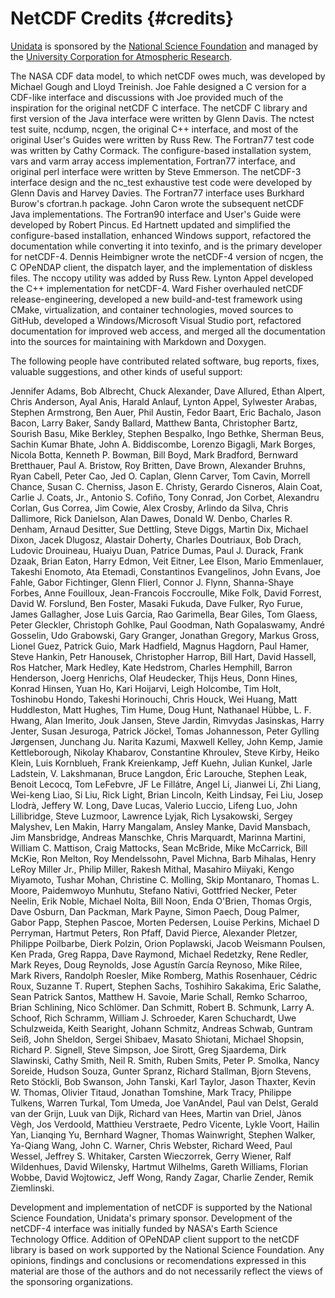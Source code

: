 NetCDF Credits {#credits}
==============

[Unidata](http://www.unidata.ucar.edu/) is sponsored by the [National
Science Foundation](http://www.nsf.gov/) and managed by the [University
Corporation for Atmospheric Research](http://www2.ucar.edu/).

The NASA CDF data model, to which netCDF owes much, was developed by
Michael Gough and Lloyd Treinish. Joe Fahle designed a C version for a
CDF-like interface and discussions with Joe provided much of the
inspiration for the original netCDF C interface. The netCDF C library
and first version of the Java interface were written by Glenn Davis. The
nctest test suite, ncdump, ncgen, the original C++ interface, and most
of the original User's Guides were written by Russ Rew. The Fortran77
test code was written by Cathy Cormack. The configure-based installation
system, vars and varm array access implementation, Fortran77 interface,
and original perl interface were written by Steve Emmerson. The netCDF-3
interface design and the nc\_test exhaustive test code were developed by
Glenn Davis and Harvey Davies. The Fortran77 interface uses Burkhard
Burow's cfortran.h package. John Caron wrote the subsequent netCDF Java
implementations. The Fortran90 interface and User's Guide were developed
by Robert Pincus. Ed Hartnett updated and simplified the configure-based
installation, enhanced Windows support, refactored the documentation
while converting it into texinfo, and is the primary developer for
netCDF-4. Dennis Heimbigner wrote the netCDF-4 version of ncgen, the C
OPeNDAP client, the dispatch layer, and the implementation of diskless
files. The nccopy utility was added by Russ Rew. Lynton Appel developed
the C++ implementation for netCDF-4. Ward Fisher overhauled netCDF release-engineering, developed a new build-and-test framework using CMake, virtualization, and container technologies, moved sources to GitHub, developed a Windows/Microsoft Visual Studio port, refactored documentation for improved web access, and merged all the documentation into the sources for maintaining with Markdown and Doxygen.

The following people have contributed related software, bug reports,
fixes, valuable suggestions, and other kinds of useful support:

Jennifer Adams, Bob Albrecht, Chuck Alexander, Dave Allured, Ethan
Alpert, Chris Anderson, Ayal Anis, Harald Anlauf, Lynton Appel,
Sylwester Arabas, Stephen Armstrong, Ben Auer, Phil Austin, Fedor Baart,
Eric Bachalo, Jason Bacon, Larry Baker, Sandy Ballard, Matthew Banta,
Christopher Bartz, Sourish Basu, Mike Berkley, Stephen Bespalko, Ingo
Bethke, Sherman Beus, Sachin Kumar Bhate, John A. Biddiscombe, Lorenzo
Bigagli, Mark Borges, Nicola Botta, Kenneth P. Bowman, Bill Boyd, Mark
Bradford, Bernward Bretthauer, Paul A. Bristow, Roy Britten, Dave Brown,
Alexander Bruhns, Ryan Cabell, Peter Cao, Jed O. Caplan, Glenn Carver,
Tom Cavin, Morrell Chance, Susan C. Cherniss, Jason E. Christy, Gerardo
Cisneros, Alain Coat, Carlie J. Coats, Jr., Antonio S. Cofiño, Tony
Conrad, Jon Corbet, Alexandru Corlan, Gus Correa, Jim Cowie, Alex
Crosby, Arlindo da Silva, Chris Dallimore, Rick Danielson, Alan Dawes,
Donald W. Denbo, Charles R. Denham, Arnaud Desitter, Sue Dettling, Steve
Diggs, Martin Dix, Michael Dixon, Jacek Dlugosz, Alastair Doherty,
Charles Doutriaux, Bob Drach, Ludovic Drouineau, Huaiyu Duan, Patrice
Dumas, Paul J. Durack, Frank Dzaak, Brian Eaton, Harry Edmon, Veit
Eitner, Lee Elson, Mario Emmenlauer, Takeshi Enomoto, Ata Etemadi,
Constantinos Evangelinos, John Evans, Joe Fahle, Gabor Fichtinger, Glenn
Flierl, Connor J. Flynn, Shanna-Shaye Forbes, Anne Fouilloux,
Jean-Francois Foccroulle, Mike Folk, David Forrest, David W. Forslund,
Ben Foster, Masaki Fukuda, Dave Fulker, Ryo Furue, James Gallagher, Jose
Luis Garcia, Rao Garimella, Bear Giles, Tom Glaess, Peter Gleckler,
Christoph Gohlke, Paul Goodman, Nath Gopalaswamy, André Gosselin, Udo
Grabowski, Gary Granger, Jonathan Gregory, Markus Gross, Lionel Guez,
Patrick Guio, Mark Hadfield, Magnus Hagdorn, Paul Hamer, Steve Hankin,
Petr Hanousek, Christopher Harrop, Bill Hart, David Hassell, Ros
Hatcher, Mark Hedley, Kate Hedstrom, Charles Hemphill, Barron Henderson,
Joerg Henrichs, Olaf Heudecker, Thijs Heus, Donn Hines, Konrad Hinsen,
Yuan Ho, Kari Hoijarvi, Leigh Holcombe, Tim Holt, Toshinobu Hondo,
Takeshi Horinouchi, Chris Houck, Wei Huang, Matt Huddleston, Matt
Hughes, Tim Hume, Doug Hunt, Nathanael Hübbe, L. F. Hwang, Alan Imerito,
Jouk Jansen, Steve Jardin, Rimvydas Jasinskas, Harry Jenter, Susan
Jesuroga, Patrick Jöckel, Tomas Johannesson, Peter Gylling Jørgensen,
Junchang Ju. Narita Kazumi, Maxwell Kelley, John Kemp, Jamie
Kettleborough, Nikolay Khabarov, Constantine Khroulev, Steve Kirby,
Heiko Klein, Luis Kornblueh, Frank Kreienkamp, Jeff Kuehn, Julian
Kunkel, Jarle Ladstein, V. Lakshmanan, Bruce Langdon, Éric Larouche,
Stephen Leak, Benoit Lecocq, Tom LeFebvre, JF Le Fillátre, Angel Li,
Jianwei Li, Zhi Liang, Wei-keng Liao, Si Liu, Rick Light, Brian Lincoln,
Keith Lindsay, Fei Liu, Josep Llodrà, Jeffery W. Long, Dave Lucas,
Valerio Luccio, Lifeng Luo, John Lillibridge, Steve Luzmoor, Lawrence
Lyjak, Rich Lysakowski, Sergey Malyshev, Len Makin, Harry Mangalam,
Ansley Manke, David Mansbach, Jim Mansbridge, Andreas Manschke, Chris
Marquardt, Marinna Martini, William C. Mattison, Craig Mattocks, Sean
McBride, Mike McCarrick, Bill McKie, Ron Melton, Roy Mendelssohn, Pavel
Michna, Barb Mihalas, Henry LeRoy Miller Jr., Philip Miller, Rakesh
Mithal, Masahiro Miiyaki, Kengo Miyamoto, Tushar Mohan, Christine C.
Molling, Skip Montanaro, Thomas L. Moore, Paidemwoyo Munhutu, Stefano
Nativi, Gottfried Necker, Peter Neelin, Erik Noble, Michael Nolta, Bill
Noon, Enda O'Brien, Thomas Orgis, Dave Osburn, Dan Packman, Mark Payne,
Simon Paech, Doug Palmer, Gabor Papp, Stephen Pascoe, Morten Pedersen,
Louise Perkins, Michael D Perryman, Hartmut Peters, Ron Pfaff, David
Pierce, Alexander Pletzer, Philippe Poilbarbe, Dierk Polzin, Orion
Poplawski, Jacob Weismann Poulsen, Ken Prada, Greg Rappa, Dave Raymond,
Michael Redetzky, Rene Redler, Mark Reyes, Doug Reynolds, Jose Agustín
García Reynoso, Mike Rilee, Mark Rivers, Randolph Roesler, Mike Romberg,
Mathis Rosenhauer, Cédric Roux, Suzanne T. Rupert, Stephen Sachs,
Toshihiro Sakakima, Eric Salathe, Sean Patrick Santos, Matthew H.
Savoie, Marie Schall, Remko Scharroo, Brian Schlining, Nico Schlömer.
Dan Schmitt, Robert B. Schmunk, Larry A. Schoof, Rich Schramm, William
J. Schroeder, Karen Schuchardt, Uwe Schulzweida, Keith Searight, Johann
Schmitz, Andreas Schwab, Guntram Seiß, John Sheldon, Sergei Shibaev,
Masato Shiotani, Michael Shopsin, Richard P. Signell, Steve Simpson, Joe
Sirott, Greg Sjaardema, Dirk Slawinski, Cathy Smith, Neil R. Smith,
Ruben Smits, Peter P. Smolka, Nancy Soreide, Hudson Souza, Gunter
Spranz, Richard Stallman, Bjorn Stevens, Reto Stöckli, Bob Swanson, John
Tanski, Karl Taylor, Jason Thaxter, Kevin W. Thomas, Olivier Titaud,
Jonathan Tomshine, Mark Tracy, Philippe Tulkens, Warren Turkal, Tom
Umeda, Joe VanAndel, Paul van Delst, Gerald van der Grijn, Luuk van
Dijk, Richard van Hees, Martin van Driel, Jànos Vègh, Jos Verdoold,
Matthieu Verstraete, Pedro Vicente, Lykle Voort, Hailin Yan, Lianqing
Yu, Bernhard Wagner, Thomas Wainwright, Stephen Walker, Ya-Qiang Wang,
John C. Warner, Chris Webster, Richard Weed, Paul Wessel, Jeffrey S.
Whitaker, Carsten Wieczorrek, Gerry Wiener, Ralf Wildenhues, David
Wilensky, Hartmut Wilhelms, Gareth Williams, Florian Wobbe, David
Wojtowicz, Jeff Wong, Randy Zagar, Charlie Zender, Remik Ziemlinski.

Development and implementation of netCDF is supported by the National
Science Foundation, Unidata's primary sponsor. Development of the
netCDF-4 interface was initially funded by NASA's Earth Science
Technology Office. Addition of OPeNDAP client support to the netCDF
library is based on work supported by the National Science Foundation.
Any opinions, findings and conclusions or recomendations expressed in
this material are those of the authors and do not necessarily reflect
the views of the sponsoring organizations.
